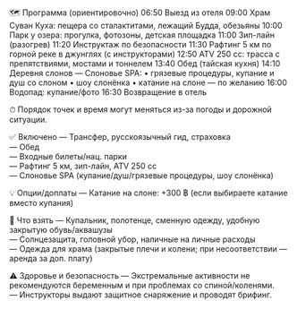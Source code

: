 🗺️ Программа (ориентировочно)
06:50 Выезд из отеля
09:00 Храм Суван Куха: пещера со сталактитами, лежащий Будда, обезьяны
10:00 Парк у озера: прогулка, фотозоны, детская площадка
11:00 Зип-лайн (разогрев)
11:20 Инструктаж по безопасности
11:30 Рафтинг 5 км по горной реке в джунглях (с инструкторами)
12:50 ATV 250 cc: трасса с препятствиями, мостами и тоннелем
13:40 Обед (тайская кухня)
14:10 Деревня слонов — Слоновье SPA:
      • грязевые процедуры, купание и душ со слоном
      • шоу слонёнка
      • катание на слоне — по желанию
16:00 Водопад: купание/фото
16:30 Возвращение в отель

⏱ Порядок точек и время могут меняться из-за погоды и дорожной ситуации.

✅ Включено
— Трансфер, русскоязычный гид, страховка  
— Обед  
— Входные билеты/нац. парки  
— Рафтинг 5 км, зип-лайн, ATV 250 cc  
— Слоновье SPA (купание/душ/грязевые процедуры, шоу слонёнка)

💡 Опции/доплаты
— Катание на слоне: +300 ฿ (если выбираете катание вместо купания)

🎒 Что взять
— Купальник, полотенце, сменную одежду, удобную закрытую обувь/аквашузы  
— Солнцезащита, головной убор, наличные на личные расходы  
— Одежда для храма (закрытые плечи и колени; при несоответствии — аренда за доп. плату)

⚠️ Здоровье и безопасность
— Экстремальные активности не рекомендуются беременным и при проблемах со спиной/коленями.  
— Инструкторы выдают защитное снаряжение и проводят брифинг.
